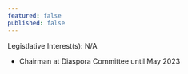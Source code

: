 ```yaml
---
featured: false
published: false
---
```

Legistlative Interest(s): N/A

* Chairman at Diaspora Committee until May 2023
